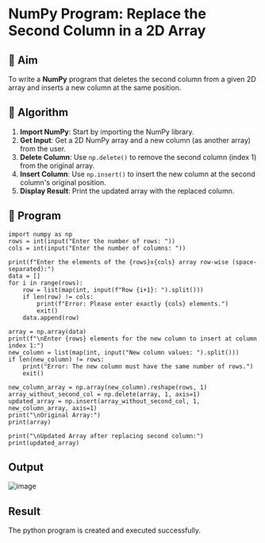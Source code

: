 # NumPy Program: Replace the Second Column in a 2D Array

## 🎯 Aim
To write a **NumPy** program that deletes the second column from a given 2D array and inserts a new column at the same position.

## 🧠 Algorithm
1. **Import NumPy**: Start by importing the NumPy library.
2. **Get Input**: Get a 2D NumPy array and a new column (as another array) from the user.
3. **Delete Column**: Use `np.delete()` to remove the second column (index 1) from the original array.
4. **Insert Column**: Use `np.insert()` to insert the new column at the second column's original position.
5. **Display Result**: Print the updated array with the replaced column.

## 🧾 Program
~~~
import numpy as np
rows = int(input("Enter the number of rows: "))
cols = int(input("Enter the number of columns: "))

print(f"Enter the elements of the {rows}x{cols} array row-wise (space-separated):")
data = []
for i in range(rows):
    row = list(map(int, input(f"Row {i+1}: ").split()))
    if len(row) != cols:
        print(f"Error: Please enter exactly {cols} elements.")
        exit()
    data.append(row)

array = np.array(data)
print(f"\nEnter {rows} elements for the new column to insert at column index 1:")
new_column = list(map(int, input("New column values: ").split()))
if len(new_column) != rows:
    print("Error: The new column must have the same number of rows.")
    exit()

new_column_array = np.array(new_column).reshape(rows, 1)
array_without_second_col = np.delete(array, 1, axis=1)
updated_array = np.insert(array_without_second_col, 1, new_column_array, axis=1)
print("\nOriginal Array:")
print(array)

print("\nUpdated Array after replacing second column:")
print(updated_array)

~~~

## Output
![image](https://github.com/user-attachments/assets/3ccd82d6-45d3-4471-ae08-b8395d849520)

## Result
The python program is created and executed successfully.
